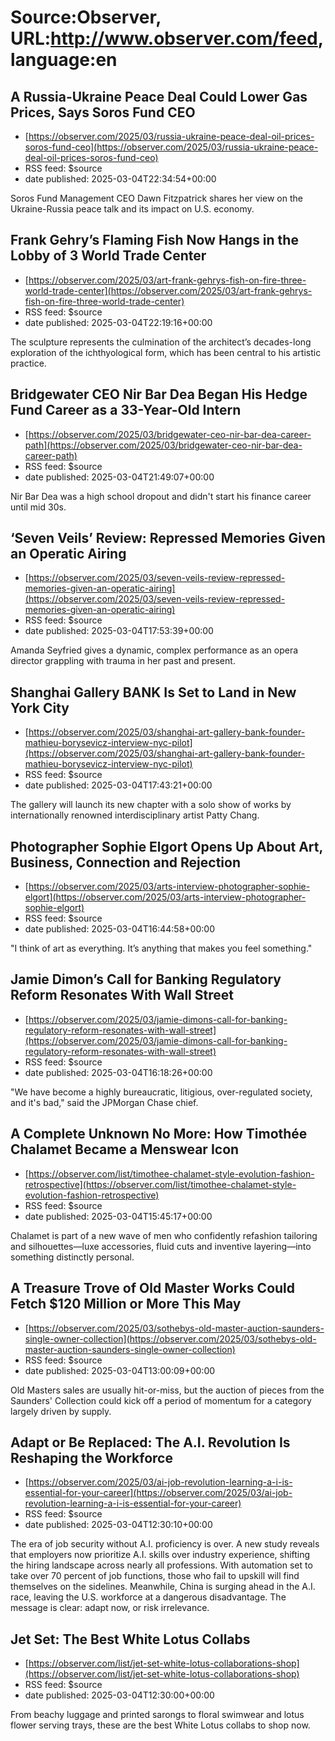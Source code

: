 # Source:Observer, URL:http://www.observer.com/feed, language:en

## A Russia-Ukraine Peace Deal Could Lower Gas Prices, Says Soros Fund CEO
 - [https://observer.com/2025/03/russia-ukraine-peace-deal-oil-prices-soros-fund-ceo](https://observer.com/2025/03/russia-ukraine-peace-deal-oil-prices-soros-fund-ceo)
 - RSS feed: $source
 - date published: 2025-03-04T22:34:54+00:00

Soros Fund Management CEO Dawn Fitzpatrick shares her view on the Ukraine-Russia peace talk and its impact on U.S. economy.

## Frank Gehry’s Flaming Fish Now Hangs in the Lobby of 3 World Trade Center
 - [https://observer.com/2025/03/art-frank-gehrys-fish-on-fire-three-world-trade-center](https://observer.com/2025/03/art-frank-gehrys-fish-on-fire-three-world-trade-center)
 - RSS feed: $source
 - date published: 2025-03-04T22:19:16+00:00

The sculpture represents the culmination of the architect’s decades-long exploration of the ichthyological form, which has been central to his artistic practice.

## Bridgewater CEO Nir Bar Dea Began His Hedge Fund Career as a 33-Year-Old Intern
 - [https://observer.com/2025/03/bridgewater-ceo-nir-bar-dea-career-path](https://observer.com/2025/03/bridgewater-ceo-nir-bar-dea-career-path)
 - RSS feed: $source
 - date published: 2025-03-04T21:49:07+00:00

Nir Bar Dea was a high school dropout and didn't start his finance career until mid 30s.

## ‘Seven Veils’ Review: Repressed Memories Given an Operatic Airing
 - [https://observer.com/2025/03/seven-veils-review-repressed-memories-given-an-operatic-airing](https://observer.com/2025/03/seven-veils-review-repressed-memories-given-an-operatic-airing)
 - RSS feed: $source
 - date published: 2025-03-04T17:53:39+00:00

Amanda Seyfried gives a dynamic, complex performance as an opera director grappling with trauma in her past and present.

## Shanghai Gallery BANK Is Set to Land in New York City
 - [https://observer.com/2025/03/shanghai-art-gallery-bank-founder-mathieu-borysevicz-interview-nyc-pilot](https://observer.com/2025/03/shanghai-art-gallery-bank-founder-mathieu-borysevicz-interview-nyc-pilot)
 - RSS feed: $source
 - date published: 2025-03-04T17:43:21+00:00

The gallery will launch its new chapter with a solo show of works by internationally renowned interdisciplinary artist Patty Chang.

## Photographer Sophie Elgort Opens Up About Art, Business, Connection and Rejection
 - [https://observer.com/2025/03/arts-interview-photographer-sophie-elgort](https://observer.com/2025/03/arts-interview-photographer-sophie-elgort)
 - RSS feed: $source
 - date published: 2025-03-04T16:44:58+00:00

"I think of art as everything. It’s anything that makes you feel something."

## Jamie Dimon’s Call for Banking Regulatory Reform Resonates With Wall Street
 - [https://observer.com/2025/03/jamie-dimons-call-for-banking-regulatory-reform-resonates-with-wall-street](https://observer.com/2025/03/jamie-dimons-call-for-banking-regulatory-reform-resonates-with-wall-street)
 - RSS feed: $source
 - date published: 2025-03-04T16:18:26+00:00

"We have become a highly bureaucratic, litigious, over-regulated society, and it's bad," said the JPMorgan Chase chief.

## A Complete Unknown No More: How Timothée Chalamet Became a Menswear Icon
 - [https://observer.com/list/timothee-chalamet-style-evolution-fashion-retrospective](https://observer.com/list/timothee-chalamet-style-evolution-fashion-retrospective)
 - RSS feed: $source
 - date published: 2025-03-04T15:45:17+00:00

Chalamet is part of a new wave of men who confidently refashion tailoring and silhouettes—luxe accessories, fluid cuts and inventive layering—into something distinctly personal.

## A Treasure Trove of Old Master Works Could Fetch $120 Million or More This May
 - [https://observer.com/2025/03/sothebys-old-master-auction-saunders-single-owner-collection](https://observer.com/2025/03/sothebys-old-master-auction-saunders-single-owner-collection)
 - RSS feed: $source
 - date published: 2025-03-04T13:00:09+00:00

Old Masters sales are usually hit-or-miss, but the auction of pieces from the Saunders' Collection could kick off a period of momentum for a category largely driven by supply.

## Adapt or Be Replaced: The A.I. Revolution Is Reshaping the Workforce
 - [https://observer.com/2025/03/ai-job-revolution-learning-a-i-is-essential-for-your-career](https://observer.com/2025/03/ai-job-revolution-learning-a-i-is-essential-for-your-career)
 - RSS feed: $source
 - date published: 2025-03-04T12:30:10+00:00

The era of job security without A.I. proficiency is over. A new study reveals that employers now prioritize A.I. skills over industry experience, shifting the hiring landscape across nearly all professions. With automation set to take over 70 percent of job functions, those who fail to upskill will find themselves on the sidelines. Meanwhile, China is surging ahead in the A.I. race, leaving the U.S. workforce at a dangerous disadvantage. The message is clear: adapt now, or risk irrelevance.

## Jet Set: The Best White Lotus Collabs
 - [https://observer.com/list/jet-set-white-lotus-collaborations-shop](https://observer.com/list/jet-set-white-lotus-collaborations-shop)
 - RSS feed: $source
 - date published: 2025-03-04T12:30:00+00:00

From beachy luggage and printed sarongs to floral swimwear and lotus flower serving trays, these are the best White Lotus collabs to shop now.

